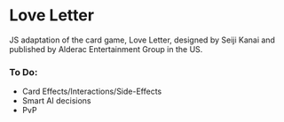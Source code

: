 # Love Letter
JS adaptation of the card game, Love Letter, designed by Seiji Kanai and published by Alderac Entertainment Group in the US.


### To Do:
- Card Effects/Interactions/Side-Effects
- Smart AI decisions
- PvP